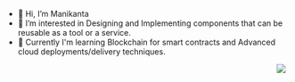 - 👋 Hi, I’m Manikanta
- 👀 I’m interested in Designing and Implementing components that can be reusable as a tool or a service.
- 🌱 Currently I'm learning Blockchain for smart contracts and Advanced cloud deployments/delivery techniques.


<img align='right' src="https://github-readme-stats.vercel.app/api?username=challamani&hide_border=true&hide_rank=false&show_icons=true&theme=dracula">

<!---
challamani/challamani is a ✨ special ✨ repository because its `README.md` (this file) appears on your GitHub profile.
You can click the Preview link to take a look at your changes.
--->
